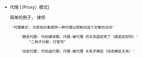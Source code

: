 * 代理   [（Proxy）模式]

    简单的例子， 律师
```hql
    '代理模式: 为其他对象提供一种代理以控制对这个对象的访问'
    
        '静态代理: 代码编译期，代理-被代理 的关系固定死了（提前定好的）' 
            "二狗子讨薪，打官司"
        
        '动态代理: 代码运行期，代理-被代理 关系才确定（动态确定关系）'
        
```